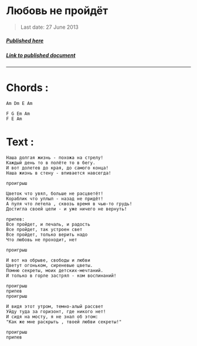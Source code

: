 # Любовь не пройдёт

> Last date: 27 June 2013

##### [Published here](http://vk.com/zimnurov_mf)

##### [Link to published document](https://vk.com/zimnurov_mf?w=wall-52918906_64)

---

# Chords :

    Am Dm E Am

    F G Em Am
    F E Am

# Text :

```
Наша долгая жизнь - похожа на стрелу!
Каждый день то в полёте то в бегу.
И вот долетев до края, до самого конца!
Наша жизнь в стену - впивается навсегда!

проигрыш

Цветок что увял, больше не расцветёт!
Кораблик что уплыл - назад не придёт!
А пуля что летела , сквозь время в чью-то грудь!
Достигла своей цели - и уже ничего не вернуть!

припев:
Все пройдет, и печаль, и радость
Все пройдет, так устроен свет
Все пройдет, только верить надо
Что любовь не проходит, нет

проигрыш

И вот на обрыве, свободы и любви
Цветут огоньком, сиреневые цветы.
Помню секреты, моих детских-мечтаний.
И только в горле застрял - ком воспинаний!

проигрыш
припев
проигрыш

И видя этот утром, темно-алый рассвет
Уйду туда за горизонт, где никого нет!
И сидя на мосту, я не знал об этом:
"Как же мне раскрыть , твоей любви секреты!"

проигрыш
припев
```
